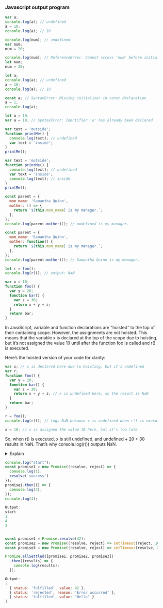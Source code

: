 ### Javascript output program

```js
var a;
console.log(a); // undefined
a = 10;
console.log(a); // 10
```

```js
console.log(num); // undefined
var num;
num = 20;
```

```js
console.log(num); // ReferenceError: Cannot access 'num' before initialization
let num;
num = 20;
```

```js
let a;
console.log(a); // undefined
a = 10;
console.log(a); // 10
```

```js
const a; // SyntaxError: Missing initializer in const declaration
a = 1;
console.log(a);
```

```js
let a = 10;
var a = 10; // SyntaxError: Identifier 'a' has already been declared
```

```js
var text = 'outside';
function printMe() {
  console.log(text); // undefined
  var text = 'inside';
}
printMe();
```

```js
var text = 'outside';
function printMe() {
  console.log(text); // undefined
  var text = 'inside';
  console.log(text); // inside
}
printMe();
```

```js
const parent = {
  mom_name: 'Samantha Quinn',
  mother: () => {
    return `${this.mom_name} is my manager.`;
  },
};
console.log(parent.mother()); // undefined is my manager.
```

```js
const parent = {
  mom_name: 'Samantha Quinn',
  mother: function() {
    return `${this.mom_name} is my manager.`;
  },
};
console.log(parent.mother()); // Samantha Quinn is my manager.
```

```js
let r = foo();
console.log(r()); // output: NaN

var x = 10;
function foo() {
  var y = 20;
  function bar() {
    var z = 30;
    return x + y + z;
  }
  return bar;
}

```

In JavaScript, variable and function declarations are "hoisted" to the top of their containing scope. However, the assignments are not hoisted. This means that the variable x is declared at the top of the scope due to hoisting, but it’s not assigned the value 10 until after the function foo is called and r() is executed.

Here’s the hoisted version of your code for clarity:
```js
var x; // x is declared here due to hoisting, but it's undefined
var r;
function foo() {
  var y = 20;
  function bar() {
    var z = 30;
    return x + y + z; // x is undefined here, so the result is NaN
  }
  return bar;
}

r = foo();
console.log(r()); // logs NaN because x is undefined when r() is executed

x = 10; // x is assigned the value 10 here, but it's too late
```
So, when r() is executed, x is still undefined, and undefined + 20 + 30 results in NaN. That’s why console.log(r()) outputs NaN.


<details>
<summary>Explain

```js
console.log("start");
const promise1 = new Promise((resolve, reject) => {
  console.log(1);
  resolve('success')
});
promise1.then(() => {
  console.log(3);
});
console.log(4);

Output: 
start
1
4
3
```
</summary>
simple example of JavaScript Promises and the event loop.

Here's a step-by-step explanation:

console.log("start") is executed first, logging "start" to the console.

Then, promise1 is created. This is a Promise that immediately logs 1 to the console and then resolves with the value 'success'.

The .then() method is chained to promise1. This sets up a callback function to be executed when promise1 resolves. This callback function will log 3 to the console.

However, Promises in JavaScript are asynchronous. This means that even though promise1 has already resolved, the .then() callback won't be executed until all synchronous code has finished running.

So, console.log(4) is executed next, logging 4 to the console.

Finally, now that all synchronous code has finished, the .then() callback is executed, logging 3 to the console.

This demonstrates how JavaScript's event loop works. Even though promise1 resolves before console.log(4) is executed, the Promise's .then() callback isn't called until after all synchronous code has run.
</details>

```js
const promise1 = Promise.resolve(42);
const promise2 = new Promise((resolve, reject) => setTimeout(reject, 100, "Error occurred"));
const promise3 = new Promise((resolve, reject) => setTimeout(resolve, 200, "Hello"));

Promise.allSettled([promise1, promise2, promise3])
  .then((results) => {
    console.log(results);
  });

Output:
[
  { status: 'fulfilled', value: 42 },
  { status: 'rejected', reason: 'Error occurred' },
  { status: 'fulfilled', value: 'Hello' }
]
```